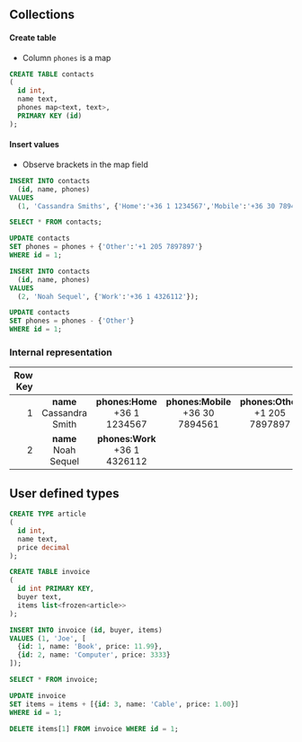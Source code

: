 ## Collections

#### Create table

* Column `phones` is a map

```sql 
CREATE TABLE contacts
(
  id int, 
  name text, 
  phones map<text, text>, 
  PRIMARY KEY (id)
);
```

#### Insert values

* Observe brackets in the map field

```sql
INSERT INTO contacts 
  (id, name, phones) 
VALUES 
  (1, 'Cassandra Smiths', {'Home':'+36 1 1234567','Mobile':'+36 30 7894561'});

SELECT * FROM contacts;

UPDATE contacts 
SET phones = phones + {'Other':'+1 205 7897897'} 
WHERE id = 1;

INSERT INTO contacts 
  (id, name, phones) 
VALUES 
  (2, 'Noah Sequel', {'Work':'+36 1 4326112'});

UPDATE contacts 
SET phones = phones - {'Other'} 
WHERE id = 1;
```

### Internal representation

| Row Key |                             |                                  |                                     |                                    |
| -------:|:---------------------------:|:--------------------------------:|:-----------------------------------:|:----------------------------------:|
| 1       | **name**<br>Cassandra Smith | **phones:Home**<br>+36 1 1234567 | **phones:Mobile**<br>+36 30 7894561 | **phones:Other**<br>+1 205 7897897 |
| 2       | **name**<br>Noah Sequel     | **phones:Work**<br>+36 1 4326112 |                                     |                                    |

## User defined types

```sql
CREATE TYPE article
(
  id int, 
  name text, 
  price decimal
);

CREATE TABLE invoice 
(
  id int PRIMARY KEY, 
  buyer text, 
  items list<frozen<article>>
);

INSERT INTO invoice (id, buyer, items) 
VALUES (1, 'Joe', [
  {id: 1, name: 'Book', price: 11.99}, 
  {id: 2, name: 'Computer', price: 3333}
]);

SELECT * FROM invoice;

UPDATE invoice 
SET items = items + [{id: 3, name: 'Cable', price: 1.00}] 
WHERE id = 1;

DELETE items[1] FROM invoice WHERE id = 1;
```
